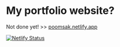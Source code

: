 # My portfolio website?

Not done yet! >> [poomsak.netlify.app](https://poomsak.netlify.app/)

[![Netlify Status](https://api.netlify.com/api/v1/badges/885a70e9-735c-4505-b030-83b1795b6899/deploy-status)](https://app.netlify.com/sites/poomsak/deploys)
